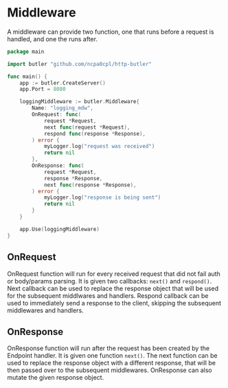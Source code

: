 # Middleware

A middleware can provide two function, one that runs before a request is handled, and one the runs after.

```go
package main

import butler "github.com/ncpa0cpl/http-butler"

func main() {
	app := butler.CreateServer()
	app.Port = 8080

	loggingMiddleware := butler.Middleware{
		Name: "logging_mdw",
		OnRequest: func(
			request *Request,
			next func(request *Request),
			respond func(response *Response),
		) error {
			myLogger.log("request was received")
			return nil
		},
		OnResponse: func(
			request *Request,
			response *Response,
			next func(response *Response),
		) error {
			myLogger.log("response is being sent")
			return nil
		}
	}

	app.Use(loggingMiddleware)
}
```

## OnRequest

OnRequest function will run for every received request that did not fail auth or body/params parsing. It is given
two callbacks: `next()` and `respond()`. Next callback can be used to replace the response object that will be used
for the subsequent middlwares and handlers. Respond callback can be used to immediately send a response to the client,
skipping the subsequent middlewares and handlers.

## OnResponse

OnResponse function will run after the request has been created by the Endpoint handler. It is given one function
`next()`. The next function can be used to replace the response object with a different response, that will be then
passed over to the subsequent middlewares. OnResponse can also mutate the given response object.
